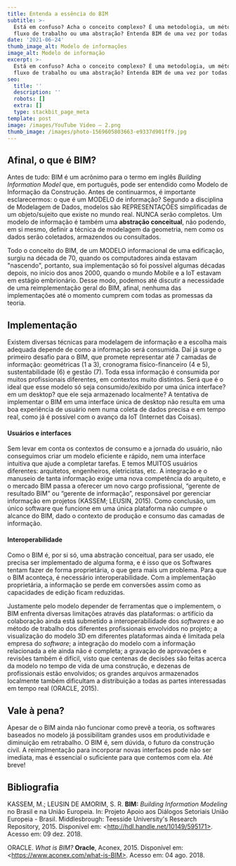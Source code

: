 ```yaml
---
title: Entenda a essência do BIM
subtitle: >-
  Está em confuso? Acha o conceito complexo? É uma metodologia, um método, um
  fluxo de trabalho ou uma abstração? Entenda BIM de uma vez por todas.
date: '2021-06-24'
thumb_image_alt: Modelo de informações
image_alt: Modelo de informação
excerpt: >-
  Está em confuso? Acha o conceito complexo? É uma metodologia, um método, um
  fluxo de trabalho ou uma abstração? Entenda BIM de uma vez por todas.
seo:
  title: ''
  description: ''
  robots: []
  extra: []
  type: stackbit_page_meta
template: post
image: /images/YouTube Video – 2.png
thumb_image: /images/photo-1569605803663-e9337d901ff9.jpg
---
```

## Afinal, o que é BIM?

Antes de tudo: BIM é um acrônimo para o termo em inglês *Building Information Model* que, em português, pode ser entendido como Modelo de Informação da Construção. Antes de continuarmos, é importante esclarecermos: o que é um MODELO de informação? Segundo a disciplina de Modelagem de Dados, modelos são REPRESENTAÇÕES simplificadas de um objeto/sujeito que existe no mundo real. NUNCA serão completos. Um modelo de informação é também uma **abstração conceitual**, não podendo, em si mesmo, definir a técnica de modelagem da geometria, nem como os dados serão coletados, armazendos ou consultados.

Todo o conceito do BIM, de um MODELO informacional de uma edificação, surgiu na década de 70, quando os computadores ainda estavam "nascendo", portanto, sua implementação só foi possível algumas décadas depois, no início dos anos 2000, quando o mundo Mobile e a IoT estavam em estágio embrionário. Desse modo, podemos até discutir a necessidade de uma reimplementação geral do BIM, afinal, nenhuma das implementações até o momento cumprem com todas as promessas da teoria.

## Implementação

Existem diversas técnicas para modelagem de informação e a escolha mais adequada depende de como a informação será consumida. Daí já surge o primeiro desafio para o BIM, que promete representar até 7 camadas de informação: geométricas (1 a 3), cronograma físico-financeiro (4 e 5), sustentabilidade (6) e gestão (7). Toda essa informação é consumida por muitos profissionais diferentes, em contextos muito distintos. Será que é o ideal que esse modelo só seja consumido/exibido por uma única interface? em um desktop? que ele seja armazenado localmente? A tentativa de implementar o BIM em uma interface única de desktop não resulta em uma boa experiência de usuário nem numa coleta de dados precisa e em tempo real, como já é possível com o avanço da IoT (Internet das Coisas).

#### Usuários e interfaces

Sem levar em conta os contextos de consumo e a jornada do usuário, não conseguimos criar um modelo eficiente e rápido, nem uma interface intuitiva que ajude a completar tarefas. E temos MUITOS usuários diferentes: arquitetos, engenheiros, eletricistas, etc. A integração e o manuseio de tanta informação exige uma nova competência do arquiteto, e o mercado BIM passa a oferecer um novo cargo profissional, “gerente de resultado BIM” ou “gerente de informação”, responsável por gerenciar informação em projetos (KASSEM; LEUSIN, 2015). Como conclusão, um único software que funcione em uma única plataforma não cumpre o alcance do BIM, dado o contexto de produção e consumo das camadas de informação.

#### Interoperabilidade

Como o BIM é, por si só, uma abstração conceitual, para ser usado, ele precisa ser implementado de alguma forma, e é isso que os Softwares tentam fazer de forma proprietária, o que gera mais um problema. Para que o BIM aconteça, é necessário interoperabilidade. Com a implementação proprietária, a informação se perde em conversões assim como as capacidades de edição ficam reduzidas.

Justamente pelo modelo depender de ferramentas que o implementem, o BIM enfrenta diversas limitações através das plataformas: o artifício da colaboração ainda está submetido a interoperabilidade dos *softwares* e ao método de trabalho dos diferentes profissionais envolvidos no projeto; a visualização do modelo 3D em diferentes plataformas ainda é limitada pela empresa do *software*; a integração do modelo com a informação relacionada a ele ainda não é completa; a gravação de aprovações e revisões também é difícil, visto que centenas de decisões são feitas acerca da modelo no tempo de vida de uma construção, e dezenas de profissionais estão envolvidos; os grandes arquivos armazenados localmente também dificultam a distribuição a todas as partes interessadas em tempo real (ORACLE, 2015).

## Vale à pena?

Apesar de o BIM ainda não funcionar como prevê a teoria, os softwares baseados no modelo já possibilitam grandes usos em produtividade e diminuição em retrabalho. O BIM é, sem dúvida, o futuro da construção civil. A reimplmentação para incorporar novas interfaces pode não ser imediata, mas é essencial o suficiente para que contemos com ela. Até breve!

## Bibliografia

KASSEM, M.; LEUSIN DE AMORIM, S. R. **BIM:** *Building Information Modeling* no Brasil e na União Europeia. In: Projeto Apoio
aos Diálogos Setoriais União Europeia - Brasil. Middlesbrough: Teesside University's Research Repository, 2015. Disponível em: \<http://hdl.handle.net/10149/595171>. Acesso em: 09 dez. 2018.

ORACLE. *What is BIM?* **Oracle**, Aconex, 2015. Disponível em: \<https://www.aconex.com/what-is-BIM>. Acesso em: 04 ago. 2018.
